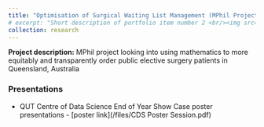 ```yaml
---
title: "Optimisation of Surgical Waiting List Management (MPhil Project)"
# excerpt: "Short description of portfolio item number 2 <br/><img src='/images/500x300.png'>"
collection: research
---
```



**Project description:** MPhil project looking into using mathematics to more equitably and transparently order public elective surgery patients in Queensland, Australia

### Presentations
* QUT Centre of Data Science End of Year Show Case poster presentations - [poster link](/files/CDS Poster Session.pdf)




